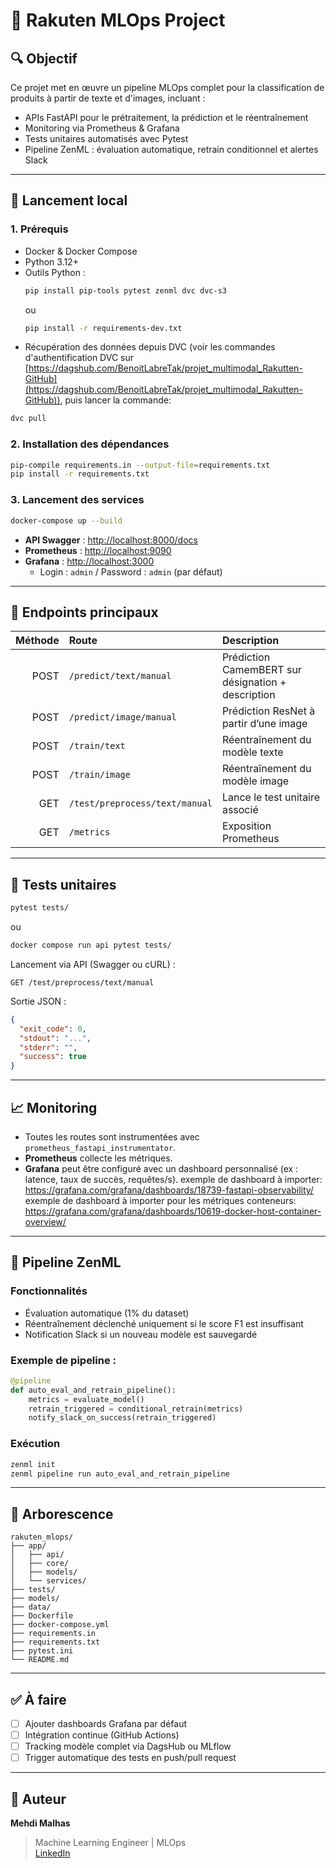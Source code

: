 # 🧠 Rakuten MLOps Project

## 🔍 Objectif

Ce projet met en œuvre un pipeline MLOps complet pour la classification de produits à partir de texte et d'images, incluant :

- APIs FastAPI pour le prétraitement, la prédiction et le réentraînement
- Monitoring via Prometheus & Grafana
- Tests unitaires automatisés avec Pytest
- Pipeline ZenML : évaluation automatique, retrain conditionnel et alertes Slack

---

## 🚀 Lancement local

### 1. Prérequis

- Docker & Docker Compose
- Python 3.12+
- Outils Python :
  ```bash
  pip install pip-tools pytest zenml dvc dvc-s3
  ```
  ou
  ```bash
  pip install -r requirements-dev.txt
  ```
- Récupération des données depuis DVC (voir les commandes d'authentification DVC sur [https://dagshub.com/BenoitLabreTak/projet_multimodal_Rakutten-GitHub](https://dagshub.com/BenoitLabreTak/projet_multimodal_Rakutten-GitHub)), puis lancer la commande:
```bash
dvc pull
```

### 2. Installation des dépendances

```bash
pip-compile requirements.in --output-file=requirements.txt
pip install -r requirements.txt
```

### 3. Lancement des services

```bash
docker-compose up --build
```

- **API Swagger** : [http://localhost:8000/docs](http://localhost:8000/docs)
- **Prometheus** : [http://localhost:9090](http://localhost:9090)
- **Grafana** : [http://localhost:3000](http://localhost:3000)
  - Login : `admin` / Password : `admin` (par défaut)

---

## 📡 Endpoints principaux

| Méthode | Route                                 | Description                            |
|--------:|:--------------------------------------|:----------------------------------------|
| POST    | `/predict/text/manual`                | Prédiction CamemBERT sur désignation + description |
| POST    | `/predict/image/manual`               | Prédiction ResNet à partir d’une image  |
| POST    | `/train/text`                         | Réentraînement du modèle texte          |
| POST    | `/train/image`                        | Réentraînement du modèle image          |
| GET     | `/test/preprocess/text/manual`        | Lance le test unitaire associé          |
| GET     | `/metrics`                            | Exposition Prometheus                   |

---

## 🧪 Tests unitaires

```bash
pytest tests/
```
ou
```bash
docker compose run api pytest tests/
```

Lancement via API (Swagger ou cURL) :

```http
GET /test/preprocess/text/manual
```

Sortie JSON :
```json
{
  "exit_code": 0,
  "stdout": "...",
  "stderr": "",
  "success": true
}
```

---

## 📈 Monitoring

- Toutes les routes sont instrumentées avec `prometheus_fastapi_instrumentator`.
- **Prometheus** collecte les métriques.
- **Grafana** peut être configuré avec un dashboard personnalisé (ex : latence, taux de succès, requêtes/s).
  exemple de dashboard à importer: https://grafana.com/grafana/dashboards/18739-fastapi-observability/
  exemple de dashboard à importer pour les métriques conteneurs: https://grafana.com/grafana/dashboards/10619-docker-host-container-overview/ 

---

## 🔁 Pipeline ZenML

### Fonctionnalités

- Évaluation automatique (1% du dataset)
- Réentraînement déclenché uniquement si le score F1 est insuffisant
- Notification Slack si un nouveau modèle est sauvegardé

### Exemple de pipeline :

```python
@pipeline
def auto_eval_and_retrain_pipeline():
    metrics = evaluate_model()
    retrain_triggered = conditional_retrain(metrics)
    notify_slack_on_success(retrain_triggered)
```

### Exécution

```bash
zenml init
zenml pipeline run auto_eval_and_retrain_pipeline
```

---

## 📁 Arborescence

```
rakuten_mlops/
├── app/
│   ├── api/
│   ├── core/
│   ├── models/
│   └── services/
├── tests/
├── models/
├── data/
├── Dockerfile
├── docker-compose.yml
├── requirements.in
├── requirements.txt
├── pytest.ini
└── README.md
```

---

## ✅ À faire

- [ ] Ajouter dashboards Grafana par défaut
- [ ] Intégration continue (GitHub Actions)
- [ ] Tracking modèle complet via DagsHub ou MLflow
- [ ] Trigger automatique des tests en push/pull request

---

## 🤖 Auteur

**Mehdi Malhas**  
> Machine Learning Engineer | MLOps  
> [LinkedIn](https://www.linkedin.com/in/mehdi-malhas)